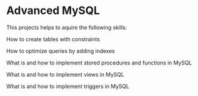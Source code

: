 # Advanced MySQL
This projects helps to aquire the following skills:

How to create tables with constraints

How to optimize queries by adding indexes

What is and how to implement stored procedures and functions in MySQL

What is and how to implement views in MySQL

What is and how to implement triggers in MySQL
